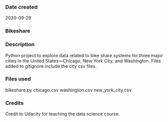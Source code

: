 ### Date created
2020-09-28

### Bikeshare


### Description
Python project to explore data related to bike share systems for three major cities in the United States—Chicago, New York City, and Washington.
Files added to gitignore include the city csv files.

### Files used
bikeshare.py
chicago.csv
washington.csv
new_york_city.csv

### Credits
Credit to Udacity for teaching the data science course.

